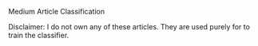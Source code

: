 Medium Article Classification

Disclaimer: I do not own any of these articles. They are used purely for to train the classifier.